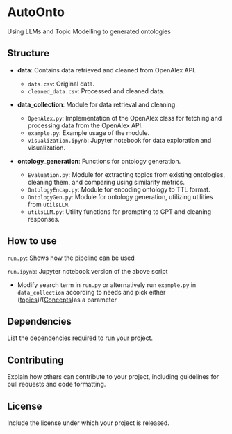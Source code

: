 # AutoOnto

Using LLMs and Topic Modelling to generated ontologies

## Structure

- **data**: Contains data retrieved and cleaned from OpenAlex API.
  
  - `data.csv`: Original data.
  - `cleaned_data.csv`: Processed and cleaned data.

- **data_collection**: Module for data retrieval and cleaning.
  
  - `OpenAlex.py`: Implementation of the OpenAlex class for fetching and processing data from the OpenAlex API.
  - `example.py`: Example usage of the module.
  - `visualization.ipynb`: Jupyter notebook for data exploration and visualization.

- **ontology_generation**: Functions for ontology generation.
  
  - `Evaluation.py`: Module for extracting topics from existing ontologies, cleaning them, and comparing using similarity metrics.
  - `OntologyEncap.py`: Module for encoding ontology to TTL format.
  - `OntologyGen.py`: Module for ontology generation, utilizing utilities from `utilsLLM`.
  - `utilsLLM.py`: Utility functions for prompting to GPT and cleaning responses.

## How to use

`run.py`: Shows how the pipeline can be used

`run.ipynb`: Jupyter notebook version of the above script

- Modify search term in `run.py` or alternatively run `example.py` in `data_collection` according to needs and pick either ([topics](https://docs.openalex.org/api-entities/topics))/([Concepts](https://docs.openalex.org/api-entities/concepts))as a parameter

## Dependencies

List the dependencies required to run your project.

## Contributing

Explain how others can contribute to your project, including guidelines for pull requests and code formatting.

## License

Include the license under which your project is released.
